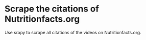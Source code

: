 # Scrape the citations of Nutritionfacts.org

Use srapy to scrape all citations of the videos on Nutritionfacts.org.
